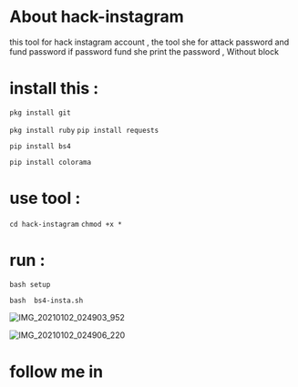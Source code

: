 # About hack-instagram 
this tool for hack instagram account ,
the tool she for attack password and fund password 
if password fund she print the password ,
Without block 

# install this : 
```
pkg install git
```
`
pkg install ruby
`
``
pip install requests
``
```
pip install bs4
```
`
pip install colorama
`
# use tool :
``
cd hack-instagram
``
`
chmod +x *
`
# run :

`
bash setup
`

```
bash  bs4-insta.sh
```

![IMG_20210102_024903_952](https://user-images.githubusercontent.com/70316694/103448080-322c2200-4ca5-11eb-8ab4-9b8cfcd5aeb4.jpg)

![IMG_20210102_024906_220](https://user-images.githubusercontent.com/70316694/103448086-3ce6b700-4ca5-11eb-84b1-0d23706ae37e.jpg)

# follow me in 
